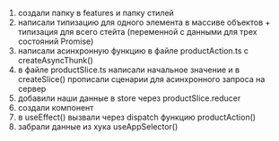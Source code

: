 1. создали папку в features и папку стилей
2. написали типизацию для одного элемента в массиве объектов + типизация для всего стейта (переменной с данными для трех состояний Promise)
3. написали асинхронную функцию в файле productAction.ts c createAsyncThunk()
4. в файле  productSlice.ts написали начальное значение и в createSlice() прописали сценарии для асинхронного запроса на сервер
5. добавили наши данные в store через productSlice.reducer
6. создали компонент
7. в useEffect() вызвали через dispatch функцию productAction()
8. забрали данные из хука useAppSelector()
